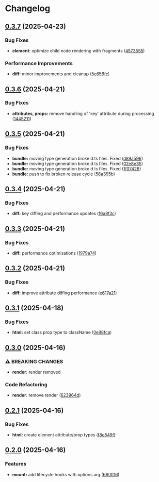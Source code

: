 # Changelog

## [0.3.7](https://github.com/omilli/hellajs/compare/v0.3.6...v0.3.7) (2025-04-23)


### Bug Fixes

* **element:** optimize child node rendering with fragments ([4573555](https://github.com/omilli/hellajs/commit/4573555d7c8bf90f5907cd173dfd17867c5b7a1a))


### Performance Improvements

* **diff:** minor improvements and cleanup ([5c656fc](https://github.com/omilli/hellajs/commit/5c656fc0ae70fb8c11407384baff2a13f2a34204))

## [0.3.6](https://github.com/omilli/hellajs/compare/v0.3.5...v0.3.6) (2025-04-21)


### Bug Fixes

* **attributes, props:** remove handling of 'key' attribute during processing ([1445211](https://github.com/omilli/hellajs/commit/144521147c5dfe7efa0f211962ead6d1a6562034))

## [0.3.5](https://github.com/omilli/hellajs/compare/v0.3.4...v0.3.5) (2025-04-21)


### Bug Fixes

* **bundle:** moving type generation broke d.ts files. Fixed ([d89a596](https://github.com/omilli/hellajs/commit/d89a5967f6c076cbac8fd33050b20117d462b6a5))
* **bundle:** moving type generation broke d.ts files. Fixed ([02e8e35](https://github.com/omilli/hellajs/commit/02e8e355c7777a04b2fb70bd65fc32aa1a8b563d))
* **bundle:** moving type generation broke d.ts files. Fixed ([1f07428](https://github.com/omilli/hellajs/commit/1f074282ddc6c303a9b110a3baeeed5a945e0877))
* **bundle:** push to fix broken release cycle ([58a395b](https://github.com/omilli/hellajs/commit/58a395b6a3d06df6698060b9100d4c902c484208))

## [0.3.4](https://github.com/omilli/hellajs/compare/v0.3.3...v0.3.4) (2025-04-21)


### Bug Fixes

* **diff:** key diffing and performance updates ([f6a8f3c](https://github.com/omilli/hellajs/commit/f6a8f3c4cab3377be75c97d6bda4549ce3065992))

## [0.3.3](https://github.com/omilli/hellajs/compare/v0.3.2...v0.3.3) (2025-04-21)


### Bug Fixes

* **diff:** performance optimisations ([1979a74](https://github.com/omilli/hellajs/commit/1979a74cef1cc2b912d531b5586e48d20d4342fb))

## [0.3.2](https://github.com/omilli/hellajs/compare/v0.3.1...v0.3.2) (2025-04-21)


### Bug Fixes

* **diff:** improve attribute diffing performance ([e617a21](https://github.com/omilli/hellajs/commit/e617a218cb4df735e85aca6ccf42a20f1f0b8a3c))

## [0.3.1](https://github.com/omilli/hellajs/compare/0.3.0...v0.3.1) (2025-04-18)


### Bug Fixes

* **html:** set class prop type to className ([0e88fca](https://github.com/omilli/hellajs/commit/0e88fca7cc2ad982e229fa237dc778fcca39ce6f))

## [0.3.0](https://github.com/omilli/hellajs/compare/0.2.1...v0.3.0) (2025-04-16)

### ⚠ BREAKING CHANGES

* **render:** render removed

### Code Refactoring

* **render:** remove render ([623964d](https://github.com/omilli/hellajs/commit/623964de5ac660c179441b38b7c8f7fa062f25e7))


## [0.2.1](https://github.com/omilli/hellajs/compare/0.2.0...v0.2.1) (2025-04-16)


### Bug Fixes

* **html:** create element attribute/prop types ([f8e549f](https://github.com/omilli/hellajs/commit/f8e549f40a1fe5ed797fec8272f36b714e8cab17))

## [0.2.0](https://github.com/omilli/hellajs/compare/v0.1.3...v0.2.0) (2025-04-16)


### Features

* **mount:** add lifecycle hooks with options arg ([690fff6](https://github.com/omilli/hellajs/commit/690fff600141bf8f47a20a891ea8cc2a50670be0))
